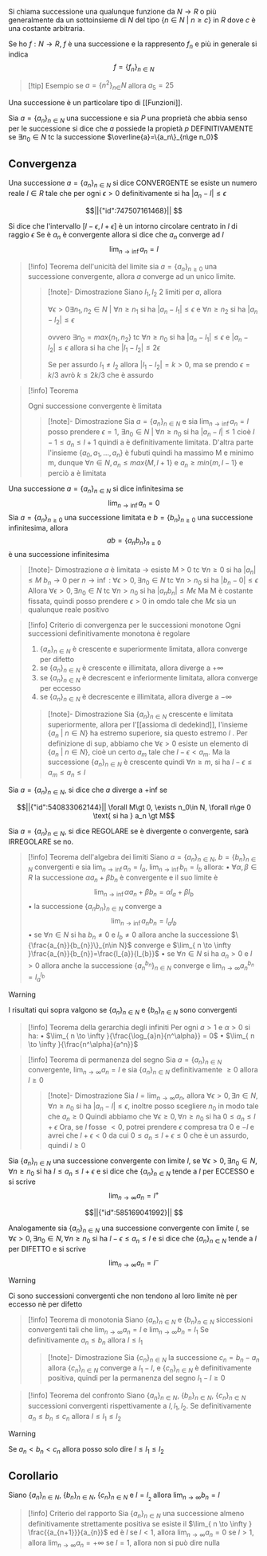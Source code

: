 Si chiama successione una qualunque funzione da $N\to R$ o più generalmente da un sottoinsieme di $N$ del tipo $\{n\in N \text{ | }n\ge c\}$ in $R$ dove $c$ è una costante arbitraria.

Se ho $f:N\to R$, $f$ è una successione e la rappresento $f_n$ e più in generale si indica $$
f=\{f_n\}_{n\in N}
$$
>[!tip] Esempio
>se $a=\{n^2\}_{n\in }N$ allora $a_5=25$

Una successione è un particolare tipo di [[Funzioni]]. 

Sia $a=\{a_n\}_{n\in N}$ una successione e sia $P$ una proprietà che abbia senso per le successione si dice che $a$ possiede la propietà $p$ DEFINITIVAMENTE
se $\exists n_0\in N$ tc la successione $\overline{a}=\{a_n\}_{n\ge n_0}$

## Convergenza

Una successione $a=\{a_n\}_{n\in N}$ si dice CONVERGENTE se esiste un numero reale $l\in R$ tale che per ogni $\epsilon \gt 0$ definitivamente si ha $|a_n - l | \le \epsilon$ 
```math
||{"id":747507161468}||


```
Si dice che l'intervallo $[l-\epsilon,l+\epsilon]$ è un intorno circolare centrato in $l$ di raggio $\epsilon$
Se è $a_n$ è convergente allora si dice che $a_n$ converge ad $l$ $$
	\lim_{n\to \inf} a_n = l
$$ 
>[!info] Teorema dell'unicità del limite
>sia $a=\{a_n\}_{n\ge 0}$ una successione convergente, allora $a$ converge ad un unico limite.
>>[!note]- Dimostrazione
>>Siano $l_1,l_2$ 2 limiti per $a$, allora 
>>
>>$\forall\epsilon\gt0 \exists n_1,n_2\in N \text{ | } \forall n\ge n_1$ si ha $|a_n - l_1|\le \epsilon$ e $\forall n\ge n_2$ si ha $|a_n - l_2|\le \epsilon$
>>
>>ovvero $\exists n_0 = max\{n_1,n_2\}$ tc $\forall n\ge n_0$ si ha $|a_n - l_1|\le \epsilon$ e $|a_n - l_2|\le \epsilon$ allora si ha che $|l_1-l_2| \le 2\epsilon$
>>
>>Se per assurdo $l_1\not=l_2$ allora $|l_1-l_2|=k\gt 0$, ma se prendo $\epsilon = k/3$ avrò $k\le {2k}/3$ che è assurdo 

>[!info] Teorema 
>
>Ogni successione convergente è limitata
>>[!note]- Dimostrazione
Sia $a=\{a_n\}_{n\in N}$ e sia $\lim_{n\to \inf} a_n = l$ posso prendere $\epsilon=1$, $\exists n_0\in N\text{ | } \forall n\ge n_0$ si ha $|a_n-l| \le 1$ cioè $l-1\le a_n\le l+1$ quindi a è definitivamente limitata.
D'altra parte l'insieme $\{a_0,a_1,...,a_n\}$ è fubuti quindi ha massimo M e minimo m, dunque $\forall n\in N, a_n \le max\{M,l+1\} \text{ e } a_n \ge min\{m,l-1\}$ e perciò a è limitata

Una successione $a=\{a_n\}_{n\in N}$ si dice infinitesima se $$\lim_{n\to \inf} a_n = 0$$
Sia $a=\{a_n\}_{n\ge 0}$ una successione limitata e  $b=\{b_n\}_{n\ge 0}$ una successione infinitesima, allora $$ab = \{a_nb_n\}_{n\ge 0}$$ è una successione infinitesima

>[!note]- Dimostrazione
>$a$ è limitata -> esiste M > 0 tc $\forall n\ge0$ si ha $|a_n|\le M$
>$b_n\to 0$ per $n\to \inf$ : $\forall \epsilon \gt 0, \exists n_0 \in N$ tc $\forall n \gt n_0$ si ha $|b_n -0| \le \epsilon$
>Allora  $\forall \epsilon \gt 0, \exists n_0 \in N$ tc $\forall n \gt n_0$ si ha $|a_nb_n|\le M\epsilon$
>Ma M è costante fissata, quindi posso prendere $\epsilon \gt 0$ in omdo tale che $M\epsilon$ sia un qualunque reale positivo

>[!info] Criterio di convergenza per le successioni monotone
>Ogni successioni definitivamente monotona è regolare
>	1. $\{{a_{n}}\}_{n\in N}$ è crescente e superiormente limitata, allora converge per difetto
>	2. se $\{{a_{n}}\}_{n\in N}$ è crescente e illimitata, allora diverge a $+\infty$
>	3. se $\{{a_{n}}\}_{n\in N}$ è decrescent e inferiormente limitata, allora converge per eccesso
>	4. se $\{{a_{n}}\}_{n\in N}$ è decrescente e illimitata, allora diverge a $-\infty$
>>[!note]- Dimostrazione
>>Sia $\{{a_{n}}\}_{n\in N}$ crescente e limitata superiormente, allora per l'[[assioma di dedekind]], l'insieme $\{a_{n}\text{ | } n\in N\}$ ha estremo superiore, sia questo estremo $l$ .
>>Per definizione di sup, abbiamo che $\forall {\epsilon} \gt {0}$ esiste un elemento di  $\{a_{n}\text{ | } n\in N\}$, cioè un certo $a_{m}$ tale che $l-\epsilon\lt a_{m}$.
>>Ma la successione $\{{a_{n}}\}_{n\in N}$ è crescente quindi $\forall {n} \ge {m}$, si ha $l-\epsilon\le a_{m}\le a_{n}\le l$


Sia  $a=\{a_n\}_{n\in N}$, si dice che $a$ diverge a +inf se 
```math
||{"id":540833062144}||

\forall M\gt 0, \exists n_0\in N, \forall n\ge 0 \text{ si ha } a_n \gt M
```

Sia  $a=\{a_n\}_{n\in N}$, si dice REGOLARE se è divergente o convergente, sarà IRREGOLARE se no.

>[!info] Teorema dell'algebra dei limiti
Siano $a=\{a_n\}_{n\in N}$, $b=\{b_n\}_{n\in N}$ convergenti e sia $\lim_{n\to \inf} a_n = l_a$, $\lim_{n\to \inf} b_n = l_b$ allora:
• $\forall \alpha,\beta\in R$ la successione $\alpha a_n + \beta b_n$ è convergente e il suo limite è $$\lim_{n\to \inf}\alpha a_n + \beta b_n=\alpha l_a + \beta l_b$$
• la successione $\{a_nb_n\}_{n\in N}$ converge a $$\lim_{n\to \inf}a_nb_n=l_a l_b$$
• se $\forall n \in N$ si ha $b_{n} \not= 0$ e $l_{b}\not=0$ allora anche la successione $\{\frac{a_{n}}{b_{n}}\}_{n\in N}$ converge e $\lim_{ n \to \infty }\frac{a_{n}}{b_{n}}=\frac{l_{a}}{l_{b}}$ 
• se $\forall n \in N$ si ha $a_{n}\gt 0$ e $l\gt 0$ allora anche la successione $\{{a_{n}^{b_{n}}}\}_{n\in N}$ converge e $\lim_{ n \to \infty }{a_{n}^{b_{n}}} = l_{a}^{l_{b}}$

>[!warning]
>I risultati qui sopra valgono se $\{{a_{n}}\}_{n\in N}$ e $\{{b_{n}}\}_{n\in N}$ sono convergenti

>[!info] Teorema della gerarchia degli infiniti
>Per ogni $a\gt 1$ e $\alpha\gt{0}$ si ha:
>• $\lim_{ n \to \infty }{\frac{\log_{a}n}{n^\alpha}} = 0$
>• $\lim_{ n \to \infty }{\frac{n^\alpha}{a^n}}$

>[!info] Teorema di permanenza del segno
>Sia $a=\{{a_{n}}\}_{n\in N}$ convergente, $\lim_{ n \to \infty } {a_{n}}=l$ e sia $\{{a_{n}}\}_{n\in N}$ definitivamente $\ge 0$ allora $l\ge 0$
>>[!note]- Dimostrazione
>> Sia $l=\lim_{ n \to \infty } {a_{n}}$, allora $\forall\epsilon\gt 0 ,\exists n \in N ,\forall {n} \ge {n_{0}}$ si ha $|a_{n}-l|\le\epsilon$, inoltre posso scegliere $n_{0}$ in modo tale che $a_{n}\ge 0$
>> Quindi abbiamo che $\forall {\epsilon} \ge {0},\forall {n} \ge {n_{0}}$ si ha $0\le a_{n}\le l+\epsilon$
>> Ora, se $l$ fosse $< 0$, potrei prendere $\epsilon$ compresa tra 0 e $-l$ e avrei che $l+\epsilon \lt 0$ da cui $0\le a_{n} \le l+\epsilon\le 0$ che è un assurdo, quindi $l\ge 0$
>> 

Sia $\{{a_{n}}\}_{n\in N}$ una successione convergente con limite $l$, se $\forall {\epsilon} \gt {0},\exists n_{0} \in N,\forall {n} \ge {n_{0}}$ si ha $l\le a_{n}\le l+\epsilon$ e si dice che $\{{a_{n}}\}_{n\in N}$ tende a $l$ per ECCESSO e si scrive $$
\lim_{ n \to \infty } {a_{n}}=l^+
$$
```math
||{"id":585169041992}||


```
Analogamente sia $\{{a_{n}}\}_{n\in N}$ una successione convergente con limite $l$, se $\forall {\epsilon} \gt {0},\exists n_{0} \in N,\forall {n} \ge {n_{0}}$ si ha $l-\epsilon\le a_{n}\le l$ e si dice che $\{{a_{n}}\}_{n\in N}$ tende a $l$ per DIFETTO e si scrive $$
\lim_{ n \to \infty } {a_{n}}=l^-
$$
>[!warning]
>Ci sono successioni convergenti che non tendono al loro limite nè per eccesso nè per difetto

>[!info] Teorema di monotonia
>Siano $\{{a_{n}}\}_{n\in N}$ e $\{{b_{n}}\}_{n\in N}$ siccessioni convergenti tali che $\lim_{ n \to \infty } {a_{n}} = l$ e $\lim_{ n \to \infty } {b_{n}}=l_{1}$
>Se definitivamente $a_{n}\le b_{n}$ allora $l\le l_{1}$
>>[!note]- Dimostrazione
>>Sia $\{{c_{n}}\}_{n\in N}$ la successione $c_{n}=b_{n}-a_{n}$ allora $\{{c_{n}}\}_{n\in N}$ converge a $l_{1}-l$, e $\{{c_{n}}\}_{n\in N}$ è definitivamente positiva, quindi per la permanenza del segno $l_{1}-l\ge 0$

>[!info] Teorema del confronto
>Siano $\{{a_{n}}\}_{n\in N}$, $\{{b_{n}}\}_{n\in N}$, $\{{c_{n}}\}_{n\in N}$ successioni convergenti rispettivamente a $l,l_{1},l_{2}$.
>Se definitivamente $a_{n}\le b_{n}\le c_{n}$ allora $l\le l_{1}\le l_{2}$

>[!warning]
>Se   $a_{n}\lt b_{n}\lt c_{n}$ allora posso solo dire $l\le l_{1}\le l_{2}$
>

## Corollario

Siano $\{{a_{n}}\}_{n\in N}$, $\{{b_{n}}\}_{n\in N}$, $\{{c_{n}}\}_{n\in N}$ e $l=l_{_{2}}$ allora $\lim_{ n \to \infty } {b_{n}}=l$

>[!info] Criterio del rapporto
>Sia $\{{a_{n}}\}_{n\in N}$ una successione almeno definitivamente strettamente positiva se esiste il $\lim_{ n \to \infty } \frac{{a_{n+1}}}{a_{n}}$ ed è $l$
>se $l<1$, allora $\lim_{ n \to \infty } {a_{n}}=0$
>se $l>1$, allora $\lim_{ n \to \infty } {a_{n}}=+\infty$
>se $l=1$, allora non si può dire nulla
>

